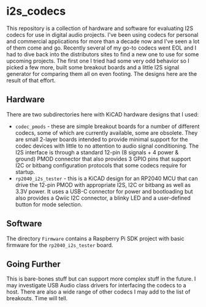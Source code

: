 # i2s_codecs
This repository is a collection of hardware and software for evaluating I2S codecs
for use in digital audio projects. I've been using codecs for personal and commercial
applications for more than a decade now and I've seen a lot of them come and go. Recently
several of my go-to codecs went EOL and I had to dive back into the distributors sites to
find a new one to use for some upcoming projects. The first one I tried had some very
odd behavior so I picked a few more, built some breakout boards and a little I2S signal
generator for comparing them all on even footing. The designs here are the result of
that effort.

## Hardware
There are two subdirectories here with KiCAD hardware designs that I used:
* `codec_pmods` - these are simple breakout boards for a number of different codecs,
some of which are currently available, some are obsolete. They are small 2-layer
boards intended to provide minimal support for the codec devices with little to
no attention to audio signal conditioning. The I2S interface is through a standard
12-pin (8 signals + 4 power & ground) PMOD connector that also provides 3 GPIO pins
that support I2C or bitbang configuration protocols that some codecs require for
startup.
* `rp2040_i2s_tester` - this is a KiCAD design for an RP2040 MCU that can drive the
12-pin PMOD with appropriate I2S, I2C or bitbang as well as 3.3V power. It uses a
USB-C connector for power and bootloading but also provides a Qwiic I2C connector,
a blinky LED and a user-defined button for mode selection.

## Software
The directory `Firmware` contains a Raspberry Pi SDK project with basic firmware
for the `rp2040_i2s_tester` board.

## Going Further
This is bare-bones stuff but can support more complex stuff in the future. I may
investigate USB Audio class drivers for interfacing the codecs to a host. There are
also a wide range of other codecs I may add to the list of breakouts. Time will tell.
